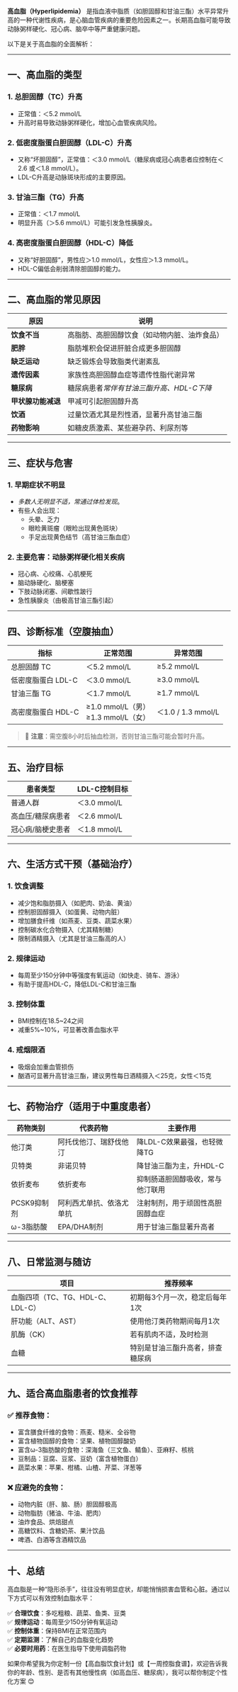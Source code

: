 **高血脂（Hyperlipidemia）** 是指血液中脂质（如胆固醇和甘油三酯）水平异常升高的一种代谢性疾病，是心脑血管疾病的重要危险因素之一。长期高血脂可能导致动脉粥样硬化、冠心病、脑卒中等严重健康问题。

以下是关于高血脂的全面解析：

---

## 一、高血脂的类型

### 1. 总胆固醇（TC）升高
- 正常值：＜5.2 mmol/L
- 升高时易导致动脉粥样硬化，增加心血管疾病风险。

### 2. 低密度脂蛋白胆固醇（LDL-C）升高
- 又称“坏胆固醇”，正常值：＜3.0 mmol/L（糖尿病或冠心病患者应控制在＜2.6 或＜1.8 mmol/L）。
- LDL-C升高是动脉斑块形成的主要原因。

### 3. 甘油三酯（TG）升高
- 正常值：＜1.7 mmol/L
- 明显升高（＞5.6 mmol/L）可能引发急性胰腺炎。

### 4. 高密度脂蛋白胆固醇（HDL-C）降低
- 又称“好胆固醇”，男性应＞1.0 mmol/L，女性应＞1.3 mmol/L。
- HDL-C偏低会削弱清除胆固醇的能力。

---

## 二、高血脂的常见原因

| 原因          | 说明                       |
| ----------- | ------------------------ |
| **饮食不当**    | 高脂肪、高胆固醇饮食（如动物内脏、油炸食品）   |
| **肥胖**      | 脂肪堆积会促进肝脏合成更多胆固醇         |
| **缺乏运动**    | 缺乏锻炼会导致脂类代谢紊乱            |
| **遗传因素**    | 家族性高胆固醇血症等遗传性脂代谢异常       |
| **糖尿病**     | 糖尿病患者*常伴有甘油三酯升高、HDL-C下降* |
| **甲状腺功能减退** | 甲减可引起胆固醇升高               |
| **饮酒**      | 过量饮酒尤其是烈性酒，显著升高甘油三酯      |
| **药物影响**    | 如糖皮质激素、某些避孕药、利尿剂等        |

---

## 三、症状与危害

### 1. 早期症状不明显
- *多数人无明显不适，常通过体检发现*。
- 有些人会出现：
  - 头晕、乏力
  - 眼睑黄斑瘤（眼睑出现黄色斑块）
  - 手足出现黄色结节（高甘油三酯血症）

### 2. 主要危害：动脉粥样硬化相关疾病
- 冠心病、心绞痛、心肌梗死
- 脑动脉硬化、脑梗塞
- 下肢动脉闭塞、间歇性跛行
- 急性胰腺炎（由极高甘油三酯引起）

---

## 四、诊断标准（空腹抽血）

| 指标 | 正常范围 | 异常范围 |
|------|----------|-----------|
| 总胆固醇 TC | ＜5.2 mmol/L | ≥5.2 mmol/L |
| 低密度脂蛋白 LDL-C | ＜3.0 mmol/L | ≥3.0 mmol/L |
| 甘油三酯 TG | ＜1.7 mmol/L | ≥1.7 mmol/L |
| 高密度脂蛋白 HDL-C | ≥1.0 mmol/L（男）<br>≥1.3 mmol/L（女） | ＜1.0 / 1.3 mmol/L |

> 📌 **注意**：需空腹8小时后抽血检测，否则甘油三酯可能会暂时升高。

---

## 五、治疗目标

| 患者类型 | LDL-C控制目标 |
|----------|----------------|
| 普通人群 | ＜3.0 mmol/L |
| 高血压/糖尿病患者 | ＜2.6 mmol/L |
| 冠心病/脑梗史患者 | ＜1.8 mmol/L |

---

## 六、生活方式干预（基础治疗）

### 1. 饮食调整
- 减少饱和脂肪摄入（如肥肉、奶油、黄油）
- 控制胆固醇摄入（如蛋黄、动物内脏）
- 增加膳食纤维（如燕麦、豆类、蔬菜水果）
- 控制碳水化合物摄入（尤其精制糖）
- 限制酒精摄入（尤其是甘油三酯高的人）

### 2. 规律运动
- 每周至少150分钟中等强度有氧运动（如快走、骑车、游泳）
- 有助于提高HDL-C，降低LDL-C和甘油三酯

### 3. 控制体重
- BMI控制在18.5~24之间
- 减重5%~10%，可显著改善血脂水平

### 4. 戒烟限酒
- 吸烟会加重血管损伤
- 酗酒可显著升高甘油三酯，建议男性每日酒精摄入＜25克，女性＜15克

---

## 七、药物治疗（适用于中重度患者）

| 药物类别 | 代表药物 | 主要作用 |
|----------|------------|-------------|
| 他汀类 | 阿托伐他汀、瑞舒伐他汀 | 降LDL-C效果最强，也轻微降TG |
| 贝特类 | 非诺贝特 | 降甘油三酯为主，升HDL-C |
| 依折麦布 | 依折麦布 | 抑制肠道胆固醇吸收，常与他汀联用 |
| PCSK9抑制剂 | 阿利西尤单抗、依洛尤单抗 | 注射制剂，用于顽固性高胆固醇血症 |
| ω-3脂肪酸 | EPA/DHA制剂 | 用于甘油三酯显著升高者 |

---

## 八、日常监测与随访

| 项目 | 推荐频率 |
|--------|------------|
| 血脂四项（TC、TG、HDL-C、LDL-C） | 初期每3个月一次，稳定后每年1次 |
| 肝功能（ALT、AST） | 使用他汀类药物期间每月1次 |
| 肌酶（CK） | 若有肌肉不适，及时检测 |
| 血糖 | 特别是甘油三酯升高者，排查糖尿病 |

---

## 九、适合高血脂患者的饮食推荐

### ✅ 推荐食物：
- 富含膳食纤维的食物：燕麦、糙米、全谷物
- 富含植物固醇的食物：坚果、植物固醇酸奶
- 富含ω-3脂肪酸的食物：深海鱼（三文鱼、鲭鱼）、亚麻籽、核桃
- 豆制品：豆腐、豆浆、豆奶（富含植物蛋白）
- 蔬菜水果：苹果、柑橘、山楂、芹菜、洋葱等

### ❌ 应避免的食物：
- 动物内脏（肝、脑、肠）胆固醇极高
- 动物脂肪（猪油、牛油、肥肉）
- 油炸食品、烘焙甜点
- 高糖饮料、含糖奶茶、果汁饮品
- 啤酒、白酒等含酒精饮品

---

## 十、总结

高血脂是一种“隐形杀手”，往往没有明显症状，却能悄悄损害血管和心脏。通过以下方式可以有效控制血脂水平：

✅ **合理饮食**：多吃粗粮、蔬菜、鱼类、豆类  
✅ **规律运动**：每周至少150分钟有氧运动  
✅ **控制体重**：保持BMI在正常范围内  
✅ **定期监测**：了解自己的血脂变化趋势  
✅ **必要时用药**：在医生指导下使用调脂药物  

如果你希望我为你定制一份【高血脂饮食计划】或【一周控脂食谱】，欢迎告诉我你的年龄、性别、是否有其他慢性病（如高血压、糖尿病），我可以帮你制定个性化方案 😊
